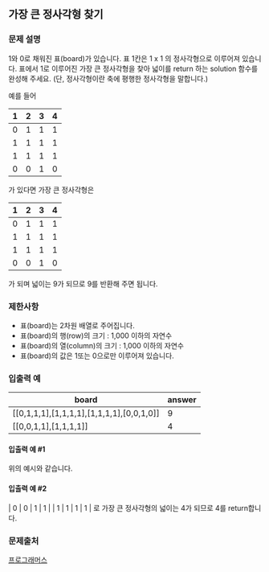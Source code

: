 ## 가장 큰 정사각형 찾기
### 문제 설명
1와 0로 채워진 표(board)가 있습니다. 표 1칸은 1 x 1 의 정사각형으로 이루어져 있습니다. 표에서 1로 이루어진 가장 큰 정사각형을 찾아 넓이를 return 하는 solution 함수를 완성해 주세요. (단, 정사각형이란 축에 평행한 정사각형을 말합니다.)

예를 들어

|1|	2|	3|	4|
|---|---|---|---|
|0	|1	|1	|1|
|1	|1	|1	|1|
|1	|1	|1	|1|
|0	|0	|1	|0|
가 있다면 가장 큰 정사각형은

|1	|2	|3	|4|
|---|---|---|---|
|0	|1	|1	|1|
|1	|1	|1	|1|
|1	|1	|1	|1|
|0	|0	|1	|0|
가 되며 넓이는 9가 되므로 9를 반환해 주면 됩니다.

### 제한사항
- 표(board)는 2차원 배열로 주어집니다.
- 표(board)의 행(row)의 크기 : 1,000 이하의 자연수
- 표(board)의 열(column)의 크기 : 1,000 이하의 자연수
- 표(board)의 값은 1또는 0으로만 이루어져 있습니다.

### 입출력 예
|board|	answer|
|---|---|
|[[0,1,1,1],[1,1,1,1],[1,1,1,1],[0,0,1,0]]	|9|
|[[0,0,1,1],[1,1,1,1]]	|4|

#### 입출력 예 #1
위의 예시와 같습니다.

#### 입출력 예 #2
| 0 | 0 | 1 | 1 |
| 1 | 1 | 1 | 1 |
로 가장 큰 정사각형의 넓이는 4가 되므로 4를 return합니다.

### 문제출처
[프로그래머스](https://programmers.co.kr/learn/courses/30/lessons/12905)